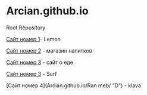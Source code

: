 # Arcian.github.io
Root Repository

  [Сайт номер 1](Arcian.github.io/Lemon/ "А")- Lemon
  
  [Сайт номер 2](Arcian.github.io/tannergoods/ "B") - магазин напитков
  
  [Сайт номер 3](Arcian.github.io/Restourant/ "C") - сайт о еде
   
  [Сайт номер 3](Arcian.github.io/Surf/ "D") - Surf

  [Сайт номер 4](Arcian.github.io/Ran meb/ "D") - klava


